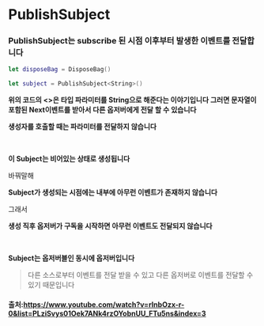 # PublishSubject

### PublishSubject는 subscribe 된 시점 이후부터 발생한 이벤트를 전달합니다

```swift
let disposeBag = DisposeBag()

let subject = PublishSubject<String>()
```
**위의 코드의 <>은 타입 파라미터를 String으로 해준다는 이야기입니다
그러면 문자열이 포함된 Next이벤트를 받아서 다른 옵저버에게 전달 할 수 있습니다**

**생성자를 호출할 때는 파라미터를 전달하지 않습니다**

<br>

**이 Subject는 비어있는 상태로 생성됩니다**

바꿔말해 

**Subject가 생성되는 시점에는 내부에 아무런 이벤트가 존재하지 않습니다**

그래서 

**생성 직후 옵저버가 구독을 시작하면 아무런 이벤트도 전달되지 않습니다**

<br>

**Subject는 옵저버블인 동시에 옵저버입니다**
> 다른 소스로부터 이벤트를 전달 받을 수 있고 다른 옵저버로 이벤트를 전달할 수 있기 때문입니다

#### 출처:https://www.youtube.com/watch?v=rlnbOzx-r-0&list=PLziSvys01Oek7ANk4rzOYobnUU_FTu5ns&index=3
